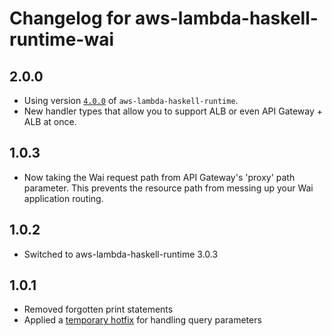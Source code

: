# Changelog for aws-lambda-haskell-runtime-wai

## 2.0.0

* Using version [`4.0.0`](https://github.com/theam/aws-lambda-haskell-runtime/pull/97) of `aws-lambda-haskell-runtime`.
* New handler types that allow you to support ALB or even API Gateway + ALB at once.

## 1.0.3

* Now taking the Wai request path from API Gateway's 'proxy' path parameter. This prevents the resource path from messing up your Wai application routing.

## 1.0.2

* Switched to aws-lambda-haskell-runtime 3.0.3

## 1.0.1

* Removed forgotten print statements
* Applied a [temporary hotfix](https://github.com/eir-forsakring/aws-lambda-haskell-runtime-wai/pull/4) for handling query parameters
